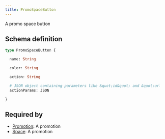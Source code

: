 ```yaml
---
title: PromoSpaceButton
---
```


<p>A promo space button</p>


## Schema definition
```graphql
type PromoSpaceButton {

  name: String 

  color: String 

  action: String 

  # JSON object containing parameters like &quot;id&quot; and &quot;url&quot;
  actionParams: JSON 

}
```
## Required by
* [Promotion](graphql/schema/promotion.md): A promotion
* [Space](graphql/schema/space.md): A promotion
